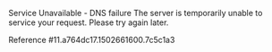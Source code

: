 Service Unavailable - DNS failure The server is temporarily unable to service your request. Please try again later.

Reference #11.a764dc17.1502661600.7c5c1a3